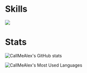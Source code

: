 <p align="center">

# Skills

![](https://skillicons.dev/icons?i=github,windows,linux,arch,neovim,cpp,cs,lua,cmake,robloxstudio,blender,davinci)

# Stats

![CallMeAlex's GitHub stats](https://github-readme-stats.vercel.app/api?username=Call-Me-Alex&show_icons=true&theme=gruvbox)

![CallMeAlex's Most Used Languages](https://github-readme-stats.vercel.app/api/top-langs?username=Call-Me-Alex&show_icons=true&theme=gruvbox)
</br>
</p>
